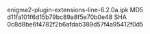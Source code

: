 enigma2-plugin-extensions-line-6.2.0a.ipk
MD5 d11fa101f6d15b79bc89a8f5e70b0e48
SHA 0c8d8be6f4782f2b6afdab389d57f4a95412f0d5

